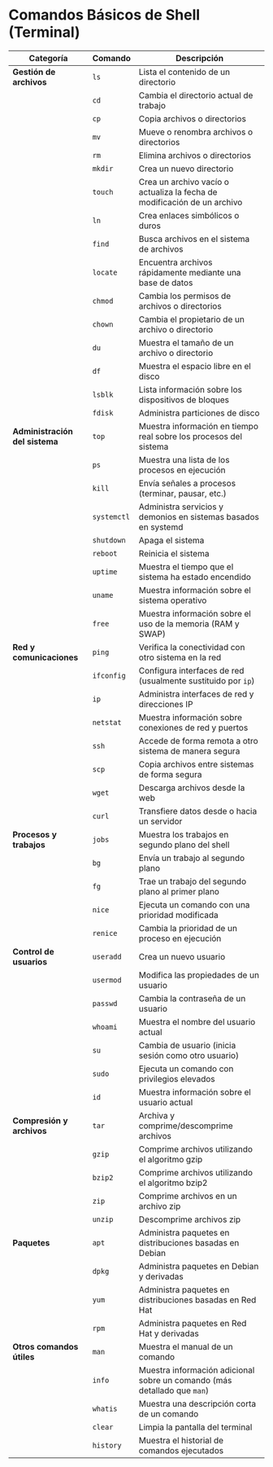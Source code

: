 # Comandos Básicos de Shell (Terminal)  

| Categoría                | Comando           | Descripción |
|--------------------------|-------------------|-------------|
| **Gestión de archivos**   | `ls`              | Lista el contenido de un directorio |
|                          | `cd`              | Cambia el directorio actual de trabajo |
|                          | `cp`              | Copia archivos o directorios |
|                          | `mv`              | Mueve o renombra archivos o directorios |
|                          | `rm`              | Elimina archivos o directorios |
|                          | `mkdir`           | Crea un nuevo directorio |
|                          | `touch`           | Crea un archivo vacío o actualiza la fecha de modificación de un archivo |
|                          | `ln`              | Crea enlaces simbólicos o duros |
|                          | `find`            | Busca archivos en el sistema de archivos |
|                          | `locate`          | Encuentra archivos rápidamente mediante una base de datos |
|                          | `chmod`           | Cambia los permisos de archivos o directorios |
|                          | `chown`           | Cambia el propietario de un archivo o directorio |
|                          | `du`              | Muestra el tamaño de un archivo o directorio |
|                          | `df`              | Muestra el espacio libre en el disco |
|                          | `lsblk`           | Lista información sobre los dispositivos de bloques |
|                          | `fdisk`           | Administra particiones de disco |
| **Administración del sistema** | `top`       | Muestra información en tiempo real sobre los procesos del sistema |
|                          | `ps`              | Muestra una lista de los procesos en ejecución |
|                          | `kill`            | Envía señales a procesos (terminar, pausar, etc.) |
|                          | `systemctl`       | Administra servicios y demonios en sistemas basados en systemd |
|                          | `shutdown`        | Apaga el sistema |
|                          | `reboot`          | Reinicia el sistema |
|                          | `uptime`          | Muestra el tiempo que el sistema ha estado encendido |
|                          | `uname`           | Muestra información sobre el sistema operativo |
|                          | `free`            | Muestra información sobre el uso de la memoria (RAM y SWAP) |
| **Red y comunicaciones**  | `ping`            | Verifica la conectividad con otro sistema en la red |
|                          | `ifconfig`        | Configura interfaces de red (usualmente sustituido por `ip`) |
|                          | `ip`              | Administra interfaces de red y direcciones IP |
|                          | `netstat`         | Muestra información sobre conexiones de red y puertos |
|                          | `ssh`             | Accede de forma remota a otro sistema de manera segura |
|                          | `scp`             | Copia archivos entre sistemas de forma segura |
|                          | `wget`            | Descarga archivos desde la web |
|                          | `curl`            | Transfiere datos desde o hacia un servidor |
| **Procesos y trabajos**   | `jobs`            | Muestra los trabajos en segundo plano del shell |
|                          | `bg`              | Envía un trabajo al segundo plano |
|                          | `fg`              | Trae un trabajo del segundo plano al primer plano |
|                          | `nice`            | Ejecuta un comando con una prioridad modificada |
|                          | `renice`          | Cambia la prioridad de un proceso en ejecución |
| **Control de usuarios**   | `useradd`         | Crea un nuevo usuario |
|                          | `usermod`         | Modifica las propiedades de un usuario |
|                          | `passwd`          | Cambia la contraseña de un usuario |
|                          | `whoami`          | Muestra el nombre del usuario actual |
|                          | `su`              | Cambia de usuario (inicia sesión como otro usuario) |
|                          | `sudo`            | Ejecuta un comando con privilegios elevados |
|                          | `id`              | Muestra información sobre el usuario actual |
| **Compresión y archivos** | `tar`             | Archiva y comprime/descomprime archivos |
|                          | `gzip`            | Comprime archivos utilizando el algoritmo gzip |
|                          | `bzip2`           | Comprime archivos utilizando el algoritmo bzip2 |
|                          | `zip`             | Comprime archivos en un archivo zip |
|                          | `unzip`           | Descomprime archivos zip |
| **Paquetes**              | `apt`             | Administra paquetes en distribuciones basadas en Debian |
|                          | `dpkg`            | Administra paquetes en Debian y derivadas |
|                          | `yum`             | Administra paquetes en distribuciones basadas en Red Hat |
|                          | `rpm`             | Administra paquetes en Red Hat y derivadas |
| **Otros comandos útiles** | `man`             | Muestra el manual de un comando |
|                          | `info`            | Muestra información adicional sobre un comando (más detallado que `man`) |
|                          | `whatis`          | Muestra una descripción corta de un comando |
|                          | `clear`           | Limpia la pantalla del terminal |
|                          | `history`         | Muestra el historial de comandos ejecutados |



  
